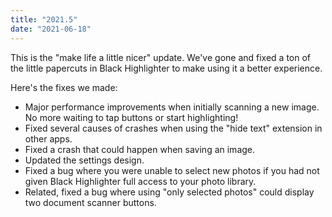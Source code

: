 ```yaml
---
title: "2021.5"
date: "2021-06-18"
---
```


This is the "make life a little nicer" update. We've gone and fixed a ton of the little papercuts in Black Highlighter to make using it a better experience.

Here's the fixes we made:
- Major performance improvements when initially scanning a new image. No more waiting to tap buttons or start highlighting!
- Fixed several causes of crashes when using the "hide text" extension in other apps.
- Fixed a crash that could happen when saving an image.
- Updated the settings design.
- Fixed a bug where you were unable to select new photos if you had not given Black Highlighter full access to your photo library.
- Related, fixed a bug where using "only selected photos" could display two document scanner buttons.

